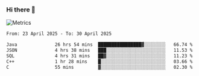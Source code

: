 ### Hi there 👋

![Metrics](https://github.com/radoapx/radoapx/blob/main/github-metrics.svg)

<!--START_SECTION:waka-->

```txt
From: 23 April 2025 - To: 30 April 2025

Java              26 hrs 54 mins  ████████████████▓░░░░░░░░   66.74 %
JSON              4 hrs 38 mins   ███░░░░░░░░░░░░░░░░░░░░░░   11.53 %
SQL               4 hrs 31 mins   ██▓░░░░░░░░░░░░░░░░░░░░░░   11.23 %
C++               1 hr 28 mins    █░░░░░░░░░░░░░░░░░░░░░░░░   03.66 %
C                 55 mins         ▓░░░░░░░░░░░░░░░░░░░░░░░░   02.30 %
```

<!--END_SECTION:waka-->

<!--
**radoapx/radoapx** is a ✨ _special_ ✨ repository because its `README.md` (this file) appears on your GitHub profile.

Here are some ideas to get you started:

- 🔭 I’m currently working on ...
- 🌱 I’m currently learning ...
- 👯 I’m looking to collaborate on ...
- 🤔 I’m looking for help with ...
- 💬 Ask me about ...
- 📫 How to reach me: ...
- 😄 Pronouns: ...
- ⚡ Fun fact: ...
-->
